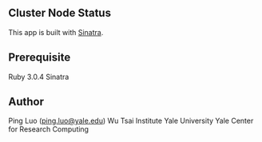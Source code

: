 ## Cluster Node Status

This app is built with [Sinatra](https://sinatrarb.com/). 

## Prerequisite

Ruby 3.0.4
Sinatra

## Author

Ping Luo (ping.luo@yale.edu)
Wu Tsai Institute
Yale University 
Yale Center for Research Computing

